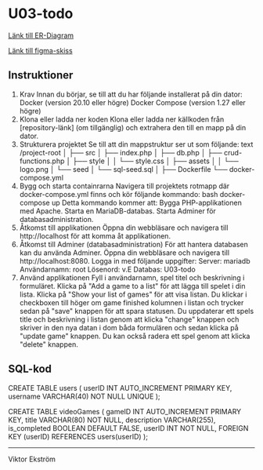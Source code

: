 # U03-todo

[Länk till ER-Diagram](https://www.figma.com/design/oGqJhH8jCxsHc1e2w2Qg6W/U03-ERDiagram-FigmaSkiss?node-id=0-1&p=f&t=LLaNUQibLpP9yzGb-0)

[Länk till figma-skiss](https://www.figma.com/design/oGqJhH8jCxsHc1e2w2Qg6W/U03-ERDiagram-FigmaSkiss?node-id=0-1&p=f&t=LLaNUQibLpP9yzGb-0)

## Instruktioner
1. Krav
Innan du börjar, se till att du har följande installerat på din dator:
Docker (version 20.10 eller högre)
Docker Compose (version 1.27 eller högre)
2. Klona eller ladda ner koden
Klona eller ladda ner källkoden från [repository-länk] (om tillgänglig) och extrahera den till en mapp på din dator.
3. Strukturera projektet
Se till att din mappstruktur ser ut som följande:
text
/project-root
│
├── src
│   ├── index.php
│   ├── db.php
│   ├── crud-functions.php
│   ├── style
│   │   └── style.css
│   ├── assets
│   │   └── logo.png
│   └── seed
│       └── sql-seed.sql
│
├── Dockerfile
└── docker-compose.yml
4. Bygg och starta containrarna
Navigera till projektets rotmapp där docker-compose.yml finns och kör följande kommando:
bash
docker-compose up
Detta kommando kommer att:
Bygga PHP-applikationen med Apache.
Starta en MariaDB-databas.
Starta Adminer för databasadministration.
5. Åtkomst till applikationen
Öppna din webbläsare och navigera till http://localhost för att komma åt applikationen.
6. Åtkomst till Adminer (databasadministration)
För att hantera databasen kan du använda Adminer. Öppna din webbläsare och navigera till http://localhost:8080. Logga in med följande uppgifter:
Server: mariadb
Användarnamn: root
Lösenord: v.E
Databas: U03-todo
7. Använd applikationen
Fyll i användarnamn, spel titel och beskrivning i formuläret.
Klicka på "Add a game to a list" för att lägga till spelet i din lista.
Klicka på "Show your list of games" för att visa listan.
Du klickar i checkboxen till höger om game finished kolumnen i listan och trycker sedan på "save" knappen för att spara statusen. Du uppdaterar ett spels title och beskrivning i listan genom att klicka "change" knappen och skriver in den nya datan i dom båda formulären och sedan klicka på "update game" knappen. Du kan också radera ett spel genom att klicka "delete" knappen.

## SQL-kod
CREATE TABLE users (
    userID INT AUTO_INCREMENT PRIMARY KEY,
    username VARCHAR(40) NOT NULL UNIQUE
);

CREATE TABLE videoGames (
    gameID INT AUTO_INCREMENT PRIMARY KEY,
    title VARCHAR(80) NOT NULL,
    description VARCHAR(255),
    is_completed BOOLEAN DEFAULT FALSE,
    userID INT NOT NULL,
    FOREIGN KEY (userID) REFERENCES users(userID)
);



---

Viktor Ekström
